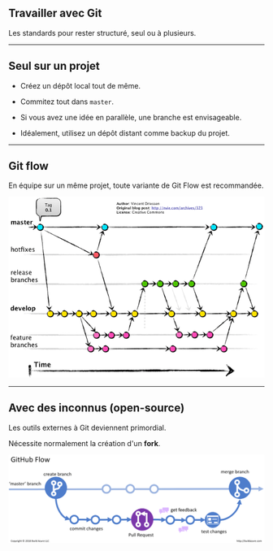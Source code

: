 ##  Travailler avec Git

Les standards pour rester structuré, seul ou à plusieurs.

---

## Seul sur un projet

- Créez un dépôt local tout de même.

- Commitez tout dans `master`.

- Si vous avez une idée en parallèle, une branche est envisageable.

- Idéalement, utilisez un dépôt distant comme backup du projet.

---

## Git flow

En équipe sur un même projet, toute variante de Git Flow est recommandée.

![git flow](resources/gitflow.png)

---

## Avec des inconnus (open-source)

Les outils externes à Git deviennent primordial.

Nécessite normalement la création d'un **fork**.

![github flow](resources/GitHub-Flow.png)
